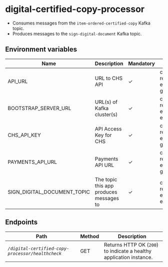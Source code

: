 # digital-certified-copy-processor

* Consumes messages from the `item-ordered-certified-copy` Kafka topic.
* Produces messages to the `sign-digital-document` Kafka topic.

## Environment variables

| Name                        | Description                             | Mandatory | Location                                |
|-----------------------------|-----------------------------------------|-----------|-----------------------------------------|
| API_URL                     | URL to CHS API                          | ✓         | chs-configs repo environment global_env |
| BOOTSTRAP_SERVER_URL        | URL(s) of Kafka cluster(s)              | ✓         | chs-configs repo environment env        |
| CHS_API_KEY                 | API Access Key for CHS                  | ✓         | chs-configs repo environment global_env |
| PAYMENTS_API_URL            | Payments API URL                        | ✓         | chs-configs repo environment global_env |
| SIGN_DIGITAL_DOCUMENT_TOPIC | The topic this app produces messages to | ✓         | chs-configs repo environment env        |

## Endpoints

| Path                                              | Method | Description                                                         |
|---------------------------------------------------|--------|---------------------------------------------------------------------|
| *`/digital-certified-copy-processor/healthcheck`* | GET    | Returns HTTP OK (`200`) to indicate a healthy application instance. |

